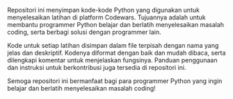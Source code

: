 Repositori ini menyimpan kode-kode Python yang digunakan untuk menyelesaikan latihan di platform Codewars. Tujuannya adalah untuk membantu programmer Python belajar dan berlatih menyelesaikan masalah coding, serta berbagi solusi dengan programmer lain.

Kode untuk setiap latihan disimpan dalam file terpisah dengan nama yang jelas dan deskriptif. Kodenya diformat dengan baik dan mudah dibaca, serta dilengkapi komentar untuk menjelaskan fungsinya. Panduan penggunaan dan instruksi untuk berkontribusi juga tersedia di repositori ini.

Semoga repositori ini bermanfaat bagi para programmer Python yang ingin belajar dan berlatih menyelesaikan masalah coding!
